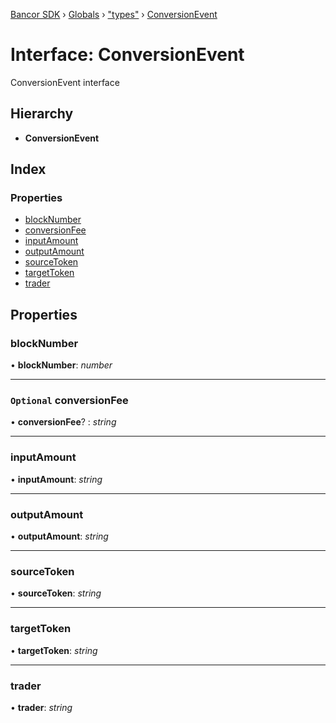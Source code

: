 [Bancor SDK](../README.md) › [Globals](../globals.md) › ["types"](../modules/_types_.md) › [ConversionEvent](_types_.conversionevent.md)

# Interface: ConversionEvent

ConversionEvent interface

## Hierarchy

* **ConversionEvent**

## Index

### Properties

* [blockNumber](_types_.conversionevent.md#blocknumber)
* [conversionFee](_types_.conversionevent.md#optional-conversionfee)
* [inputAmount](_types_.conversionevent.md#inputamount)
* [outputAmount](_types_.conversionevent.md#outputamount)
* [sourceToken](_types_.conversionevent.md#sourcetoken)
* [targetToken](_types_.conversionevent.md#targettoken)
* [trader](_types_.conversionevent.md#trader)

## Properties

###  blockNumber

• **blockNumber**: *number*

___

### `Optional` conversionFee

• **conversionFee**? : *string*

___

###  inputAmount

• **inputAmount**: *string*

___

###  outputAmount

• **outputAmount**: *string*

___

###  sourceToken

• **sourceToken**: *string*

___

###  targetToken

• **targetToken**: *string*

___

###  trader

• **trader**: *string*
